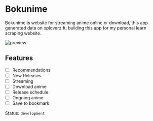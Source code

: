 # Bokunime

Bokunime is website for streaming anime online or download, this app generated data on oploverz.ft, building this app for my personal learn scraping website.

![preview](<https://raw.githubusercontent.com/saefulbarkah/bokunime/main/assets/Frame%2016%20(1).jpg>)

## Features

- [ ] Recommendations
- [ ] New Releases
- [ ] Streaming
- [ ] Download anime
- [ ] Release schedule
- [ ] Ongoing anime
- [ ] Save to bookmark

Status: `development`
